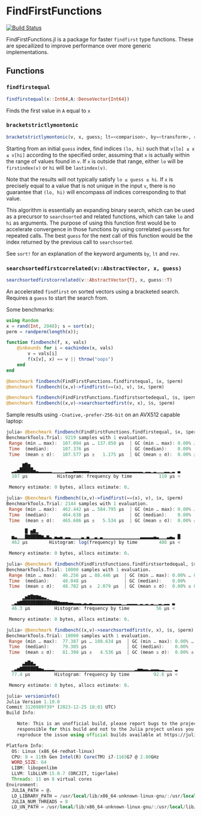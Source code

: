 # FindFirstFunctions

[![Build Status](https://github.com/SciML/FindFirstFunctions.jl/actions/workflows/CI.yml/badge.svg?branch=main)](https://github.com/SciML/FindFirstFunctions.jl/actions/workflows/CI.yml?query=branch%3Amain)

FindFirstFunctions.jl is a package for faster `findfirst` type functions. These are specailized to improve performance
over more generic implementations.

## Functions

### `findfirstequal`

```julia
findfirstequal(x::Int64,A::DenseVector{Int64})
```

Finds the first value in `A` equal to `x`

### `bracketstrictlymontonic`

```julia
bracketstrictlymontonic(v, x, guess; lt=<comparison>, by=<transform>, rev=false)
```

Starting from an initial `guess` index, find indices `(lo, hi)` such that `v[lo] ≤ x ≤
v[hi]` according to the specified order, assuming that `x` is actually within the range of
values found in `v`.  If `x` is outside that range, either `lo` will be `firstindex(v)` or
`hi` will be `lastindex(v)`.

Note that the results will not typically satisfy `lo ≤ guess ≤ hi`.  If `x` is precisely
equal to a value that is not unique in the input `v`, there is no guarantee that `(lo, hi)`
will encompass *all* indices corresponding to that value.

This algorithm is essentially an expanding binary search, which can be used as a precursor
to `searchsorted` and related functions, which can take `lo` and `hi` as arguments.  The
purpose of using this function first would be to accelerate convergence in those functions
by using correlated `guess`es for repeated calls.  The best `guess` for the next call of
this function would be the index returned by the previous call to `searchsorted`.

See `sort!` for an explanation of the keyword arguments `by`, `lt` and `rev`.

### `searchsortedfirstcorrelated(v::AbstractVector, x, guess)`

```julia
searchsortedfirstcorrelated(v::AbstractVector{T}, x, guess::T)
```

An accelerated `findfirst` on sorted vectors using a bracketed search. Requires a `guess`
to start the search from.


Some benchmarks:
```julia
using Random
x = rand(Int, 2048); s = sort(x);
perm = randperm(length(x));

function findbench(f, x, vals)
    @inbounds for i = eachindex(x, vals)
        v = vals[i]
        f(x[v], x) == v || throw("oops")
    end
end

@benchmark findbench(FindFirstFunctions.findfirstequal, $x, $perm)
@benchmark findbench((x,v)->findfirst(==(x), v), $x, $perm)

@benchmark findbench(FindFirstFunctions.findfirstsortedequal, $s, $perm)
@benchmark findbench((x,v)->searchsortedfirst(v, x), $s, $perm)
```
Sample results using `-Cnative,-prefer-256-bit` on an AVX512 capable laptop:
```julia
julia> @benchmark findbench(FindFirstFunctions.findfirstequal, $x, $perm)
BenchmarkTools.Trial: 9219 samples with 1 evaluation.
 Range (min … max):  107.094 μs … 137.850 μs  ┊ GC (min … max): 0.00% … 0.00%
 Time  (median):     107.376 μs               ┊ GC (median):    0.00%
 Time  (mean ± σ):   107.577 μs ±   1.175 μs  ┊ GC (mean ± σ):  0.00% ± 0.00%

     ▁▇█▆▁                                                       
  ▂▃▅█████▅▃▂▂▂▂▂▁▁▁▁▁▂▂▂▃▃▃▃▃▃▂▂▂▂▂▂▂▂▂▂▂▂▂▂▂▂▂▂▂▂▁▂▂▁▂▁▁▁▂▂▁▂ ▃
  107 μs           Histogram: frequency by time          110 μs <

 Memory estimate: 0 bytes, allocs estimate: 0.

julia> @benchmark findbench((x,v)->findfirst(==(x), v), $x, $perm)
BenchmarkTools.Trial: 2144 samples with 1 evaluation.
 Range (min … max):  462.442 μs … 584.795 μs  ┊ GC (min … max): 0.00% … 0.00%
 Time  (median):     464.638 μs               ┊ GC (median):    0.00%
 Time  (mean ± σ):   465.686 μs ±   5.534 μs  ┊ GC (mean ± σ):  0.00% ± 0.00%

       █ ▅▇▂                                                     
  ▅▃▁▁▁█▇███▇▆▃▆▃▁▄▃▄▁▃▃▁▁▁▁▃▁▄▁▁▃▁▃▁▁▁▁▁▁▁▁▁▁▁▁▁▁▃▃▃▃▃▄▃▁▁▁▃▄▃ █
  462 μs        Histogram: log(frequency) by time        486 μs <

 Memory estimate: 0 bytes, allocs estimate: 0.

julia> @benchmark findbench(FindFirstFunctions.findfirstsortedequal, $s, $perm)
BenchmarkTools.Trial: 10000 samples with 1 evaluation.
 Range (min … max):  46.256 μs … 88.446 μs  ┊ GC (min … max): 0.00% … 0.00%
 Time  (median):     48.048 μs              ┊ GC (median):    0.00%
 Time  (mean ± σ):   48.702 μs ±  2.079 μs  ┊ GC (mean ± σ):  0.00% ± 0.00%

      ▂▅▇█▇▇▆▄▃▁                                               
  ▁▃▆▇███████████▇▇▆▅▅▅▄▄▃▃▃▂▃▂▃▂▂▂▂▂▂▂▂▂▂▂▁▁▂▂▂▂▁▂▁▂▁▂▁▁▂▁▂▂ ▃
  46.3 μs         Histogram: frequency by time          56 μs <

 Memory estimate: 0 bytes, allocs estimate: 0.

julia> @benchmark findbench((x,v)->searchsortedfirst(v, x), $s, $perm)
BenchmarkTools.Trial: 10000 samples with 1 evaluation.
 Range (min … max):  77.387 μs … 108.634 μs  ┊ GC (min … max): 0.00% … 0.00%
 Time  (median):     79.305 μs               ┊ GC (median):    0.00%
 Time  (mean ± σ):   81.398 μs ±   4.536 μs  ┊ GC (mean ± σ):  0.00% ± 0.00%

      ▃▆█▆▃                                                     
  ▁▃▅▇██████▅▄▂▂▂▂▁▁▁▁▁▁▁▁▁▁▁▁▁▁▁▁▁▁▁▁▁▁▁▁▁▁▁▁▁▁▂▄▄▃▃▂▃▃▃▂▂▁▁▁ ▂
  77.4 μs         Histogram: frequency by time         92.6 μs <

 Memory estimate: 0 bytes, allocs estimate: 0.

julia> versioninfo()
Julia Version 1.10.0
Commit 3120989f39* (2023-12-25 18:01 UTC)
Build Info:

    Note: This is an unofficial build, please report bugs to the project
    responsible for this build and not to the Julia project unless you can
    reproduce the issue using official builds available at https://julialang.org/downloads

Platform Info:
  OS: Linux (x86_64-redhat-linux)
  CPU: 8 × 11th Gen Intel(R) Core(TM) i7-1165G7 @ 2.80GHz
  WORD_SIZE: 64
  LIBM: libopenlibm
  LLVM: libLLVM-15.0.7 (ORCJIT, tigerlake)
  Threads: 11 on 8 virtual cores
Environment:
  JULIA_PATH = @.
  LD_LIBRARY_PATH = /usr/local/lib/x86_64-unknown-linux-gnu/:/usr/local/lib/:/usr/local/lib/x86_64-unknown-linux-gnu/:/usr/local/lib/
  JULIA_NUM_THREADS = 8
  LD_UN_PATH = /usr/local/lib/x86_64-unknown-linux-gnu/:/usr/local/lib/
```
